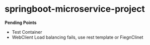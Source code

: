 # springboot-microservice-project

**Pending Points**
* Test Container
* WebClient Load balancing fails, use rest template or FiegnClinet
